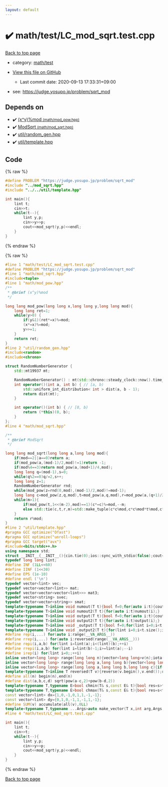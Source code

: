 ```yaml
---
layout: default
---
```


<!-- mathjax config similar to math.stackexchange -->
<script type="text/javascript" async
  src="https://cdnjs.cloudflare.com/ajax/libs/mathjax/2.7.5/MathJax.js?config=TeX-MML-AM_CHTML">
</script>
<script type="text/x-mathjax-config">
  MathJax.Hub.Config({
    TeX: { equationNumbers: { autoNumber: "AMS" }},
    tex2jax: {
      inlineMath: [ ['$','$'] ],
      processEscapes: true
    },
    "HTML-CSS": { matchFontHeight: false },
    displayAlign: "left",
    displayIndent: "2em"
  });
</script>

<script type="text/javascript" src="https://cdnjs.cloudflare.com/ajax/libs/jquery/3.4.1/jquery.min.js"></script>
<script src="https://cdn.jsdelivr.net/npm/jquery-balloon-js@1.1.2/jquery.balloon.min.js" integrity="sha256-ZEYs9VrgAeNuPvs15E39OsyOJaIkXEEt10fzxJ20+2I=" crossorigin="anonymous"></script>
<script type="text/javascript" src="../../../assets/js/copy-button.js"></script>
<link rel="stylesheet" href="../../../assets/css/copy-button.css" />


# :heavy_check_mark: math/test/LC_mod_sqrt.test.cpp

<a href="../../../index.html">Back to top page</a>

* category: <a href="../../../index.html#ac0e84f4e067560125d03878b32a00d3">math/test</a>
* <a href="{{ site.github.repository_url }}/blob/master/math/test/LC_mod_sqrt.test.cpp">View this file on GitHub</a>
    - Last commit date: 2020-09-13 17:33:31+09:00


* see: <a href="https://judge.yosupo.jp/problem/sqrt_mod">https://judge.yosupo.jp/problem/sqrt_mod</a>


## Depends on

* :heavy_check_mark: <a href="../../../library/math/mod_pow.hpp.html">(x^y)%mod <small>(math/mod_pow.hpp)</small></a>
* :heavy_check_mark: <a href="../../../library/math/mod_sqrt.hpp.html">ModSqrt <small>(math/mod_sqrt.hpp)</small></a>
* :heavy_check_mark: <a href="../../../library/util/random_gen.hpp.html">util/random_gen.hpp</a>
* :heavy_check_mark: <a href="../../../library/util/template.hpp.html">util/template.hpp</a>


## Code

<a id="unbundled"></a>
{% raw %}
```cpp
#define PROBLEM "https://judge.yosupo.jp/problem/sqrt_mod"
#include "../mod_sqrt.hpp"
#include "../../util/template.hpp"

int main(){
    lint t;
    cin>>t;
    while(t--){
        lint y,p;
        cin>>y>>p;
        cout<<mod_sqrt(y,p)<<endl;
    }
}
```
{% endraw %}

<a id="bundled"></a>
{% raw %}
```cpp
#line 1 "math/test/LC_mod_sqrt.test.cpp"
#define PROBLEM "https://judge.yosupo.jp/problem/sqrt_mod"
#line 1 "math/mod_sqrt.hpp"
#include<tuple>
#line 1 "math/mod_pow.hpp"
/**
 * @brief (x^y)%mod
 */

long long mod_pow(long long x,long long y,long long mod){
    long long ret=1;
    while(y>0) {
        if(y&1)(ret*=x)%=mod;
        (x*=x)%=mod;
        y>>=1;
    }
    return ret;
}
#line 2 "util/random_gen.hpp"
#include<random>
#include<chrono>

struct RandomNumberGenerator {
    std::mt19937 mt;

    RandomNumberGenerator() : mt(std::chrono::steady_clock::now().time_since_epoch().count()) {}
    int operator()(int a, int b) { // [a, b)
        std::uniform_int_distribution< int > dist(a, b - 1);
        return dist(mt);
    }

    int operator()(int b) { // [0, b)
        return (*this)(0, b);
    }
};
#line 4 "math/mod_sqrt.hpp"

/**
 * @brief ModSqrt
 */

long long mod_sqrt(long long a,long long mod){
    if(mod==2||a==0)return a;
    if(mod_pow(a,(mod-1)/2,mod)!=1)return -1;
    if(mod%4==3)return mod_pow(a,(mod+1)/4,mod);
    long long q=(mod-1),s=0;
    while(q%2==0)q/=2,s++;
    long long z=1;
    RandomNumberGenerator rnd;
    while(mod_pow(z=rnd(0,mod),(mod-1)/2,mod)!=mod-1);
    long long c=mod_pow(z,q,mod),t=mod_pow(a,q,mod),r=mod_pow(a,(q+1)/2,mod),m=s;
    while(m>1){
        if(mod_pow(t,1<<(m-2),mod)==1)(c*=c)%=mod,--m;
        else std::tie(c,t,r,m)=std::make_tuple(c*c%mod,c*c%mod*t%mod,c*r%mod,m-1);
    }
    return r%mod;
}
#line 2 "util/template.hpp"
#pragma GCC optimize("Ofast")
#pragma GCC optimize("unroll-loops")
#pragma GCC target("avx")
#include<bits/stdc++.h>
using namespace std;
struct __INIT__{__INIT__(){cin.tie(0);ios::sync_with_stdio(false);cout<<fixed<<setprecision(15);}}__INIT__;
typedef long long lint;
#define INF (1LL<<60)
#define IINF (1<<30)
#define EPS (1e-10)
#define endl ('\n')
typedef vector<lint> vec;
typedef vector<vector<lint>> mat;
typedef vector<vector<vector<lint>>> mat3;
typedef vector<string> svec;
typedef vector<vector<string>> smat;
template<typename T>inline void numout(T t){bool f=0;for(auto i:t){cout<<(f?" ":"")<<i<INF/2?i:"INF";f=1;}cout<<endl;}
template<typename T>inline void numout2(T t){for(auto i:t)numout(i);}
template<typename T>inline void output(T t){bool f=0;for(auto i:t){cout<<(f?" ":"")<<i;f=1;}cout<<endl;}
template<typename T>inline void output2(T t){for(auto i:t)output(i);}
template<typename T>inline void _output(T t){bool f=0;for(lint i=0;i<t.size();i++){cout<<f?"":" "<<t[i];f=1;}cout<<endl;}
template<typename T>inline void _output2(T t){for(lint i=0;i<t.size();i++)output(t[i]);}
#define rep(i,...) for(auto i:range(__VA_ARGS__)) 
#define rrep(i,...) for(auto i:reversed(range(__VA_ARGS__)))
#define repi(i,a,b) for(lint i=lint(a);i<(lint)(b);++i)
#define rrepi(i,a,b) for(lint i=lint(b)-1;i>=lint(a);--i)
#define irep(i) for(lint i=0;;++i)
inline vector<long long> range(long long n){vector<long long>v(n);iota(v.begin(),v.end(),0LL);return v;}
inline vector<long long> range(long long a,long long b){vector<long long>v(b-a);iota(v.begin(),v.end(),a);return v;}
inline vector<long long> range(long long a,long long b,long long c){if((b-a+c-1)/c<=0)return vector<long long>();vector<long long>v((b-a+c-1)/c);for(int i=0;i<(int)v.size();++i)v[i]=i?v[i-1]+c:a;return v;}
template<typename T>inline T reversed(T v){reverse(v.begin(),v.end());return v;}
#define all(n) begin(n),end(n)
#define dist(a,b,c,d) sqrt(pow(a-c,2)+pow(b-d,2))
template<typename T,typename E>bool chmin(T& s,const E& t){bool res=s>t;s=min<T>(s,t);return res;}
template<typename T,typename E>bool chmax(T& s,const E& t){bool res=s<t;s=max<T>(s,t);return res;}
const vector<lint> dx={1,0,-1,0,1,1,-1,-1};
const vector<lint> dy={0,1,0,-1,1,-1,1,-1};
#define SUM(v) accumulate(all(v),0LL)
template<typename T,typename ...Args>auto make_vector(T x,int arg,Args ...args){if constexpr(sizeof...(args)==0)return vector<T>(arg,x);else return vector(arg,make_vector<T>(x,args...));}
#line 4 "math/test/LC_mod_sqrt.test.cpp"

int main(){
    lint t;
    cin>>t;
    while(t--){
        lint y,p;
        cin>>y>>p;
        cout<<mod_sqrt(y,p)<<endl;
    }
}

```
{% endraw %}

<a href="../../../index.html">Back to top page</a>

